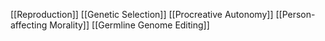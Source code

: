 [[Reproduction]]
[[Genetic Selection]]
[[Procreative Autonomy]]
[[Person-affecting Morality]]
[[Germline Genome Editing]]
